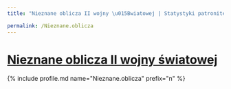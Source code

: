 ```yaml
---
title: "Nieznane oblicza II wojny \u015Bwiatowej | Statystyki patronite.pl | Patromierz"

permalink: /Nieznane.oblicza
---
```


# [Nieznane oblicza II wojny światowej](https://patronite.pl/Nieznane.oblicza)

{% include profile.md name="Nieznane.oblicza" prefix="n" %}

